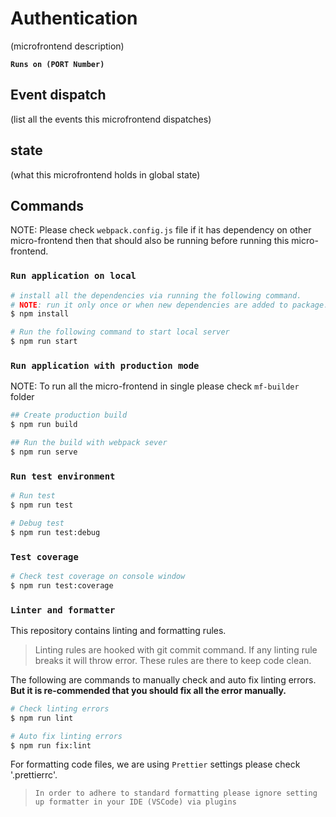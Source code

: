 
# Authentication
(microfrontend description)

**`Runs on (PORT Number)`**

## Event dispatch
(list all the events this microfrontend dispatches)

## state
(what this microfrontend holds in global state)

## Commands
NOTE: Please check `webpack.config.js` file if it has dependency on other micro-frontend then that should also be running before running this micro-frontend.

### **`Run application on local`**

```sh
# install all the dependencies via running the following command.
# NOTE: run it only once or when new dependencies are added to package.json
$ npm install

# Run the following command to start local server
$ npm run start
```

### **`Run application with production mode`**
NOTE: To run all the micro-frontend in single please check `mf-builder` folder

```sh
## Create production build
$ npm run build

## Run the build with webpack sever
$ npm run serve
```

### **`Run test environment`**

```sh
# Run test
$ npm run test

# Debug test
$ npm run test:debug
```

### **`Test coverage`**

```sh
# Check test coverage on console window
$ npm run test:coverage
```

### **`Linter and formatter`**

This repository contains linting and formatting rules.

> Linting rules are hooked with git commit command. If any linting rule breaks it will throw error. These rules are there to keep code clean.

The following are commands to manually check and auto fix linting errors. **But it is re-commended that you should fix all the error manually.**

```sh
# Check linting errors
$ npm run lint

# Auto fix linting errors
$ npm run fix:lint
```

For formatting code files, we are using `Prettier` settings please check '.prettierrc'.

> `In order to adhere to standard formatting please ignore setting up formatter in your IDE (VSCode) via plugins`
